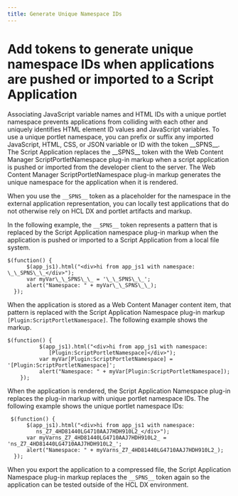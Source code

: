 ```yaml
---
title: Generate Unique Namespace IDs
---
```


# Add tokens to generate unique namespace IDs when applications are pushed or imported to a Script Application

Associating JavaScript variable names and HTML IDs with a unique portlet namespace prevents applications from colliding with each other and uniquely identifies HTML element ID values and JavaScript variables. To use a unique portlet namespace, you can prefix or suffix any imported JavaScript, HTML, CSS, or JSON variable or ID with the token \_\_SPNS\_\_. The Script Application replaces the \_\_SPNS\_\_ token with the Web Content Manager ScriptPortletNamespace plug-in markup when a script application is pushed or imported from the developer client to the server. The Web Content Manager ScriptPortletNamespace plug-in markup generates the unique namespace for the application when it is rendered.

When you use the `__SPNS__` token as a placeholder for the namespace in the external application representation, you can locally test applications that do not otherwise rely on HCL DX and portlet artifacts and markup.

In the following example, the `__SPNS__` token represents a pattern that is replaced by the Script Application namespace plug-in markup when the application is pushed or imported to a Script Application from a local file system.

```
$(function() {
      $(app_js1).html("<div>hi from app_js1 with namespace: \_\_SPNS\_\_</div>");
      var myVar\_\_SPNS\_\_ = '\_\_SPNS\_\_';
      alert("Namespace: " + myVar\_\_SPNS\_\_);
  });
```

When the application is stored as a Web Content Manager content item, that pattern is replaced with the Script Application Namespace plug-in markup `[Plugin:ScriptPortletNamespace]`. The following example shows the markup.

```
$(function() {
          $(app_js1).html("<div>hi from app_js1 with namespace: 
             [Plugin:ScriptPortletNamespace]</div>");
          var myVar[Plugin:ScriptPortletNamespace] = '[Plugin:ScriptPortletNamespace]';
          alert("Namespace: " + myVar[Plugin:ScriptPortletNamespace]);
    });
```

When the application is rendered, the Script Application Namespace plug-in replaces the plug-in markup with unique portlet namespace IDs. The following example shows the unique portlet namespace IDs:

```
 $(function() {
      $(app_js1).html("<div>hi from app_js1 with namespace: 
         ns_Z7_4HD81440LG4710AAJ7HDH910L2_</div>");
      var myVarns_Z7_4HD81440LG4710AAJ7HDH910L2_ = 'ns_Z7_4HD81440LG4710AAJ7HDH910L2_';
      alert("Namespace: " + myVarns_Z7_4HD81440LG4710AAJ7HDH910L2_);
  });
```

When you export the application to a compressed file, the Script Application Namespace plug-in markup replaces the `__SPNS__` token again so the application can be tested outside of the HCL DX environment.


